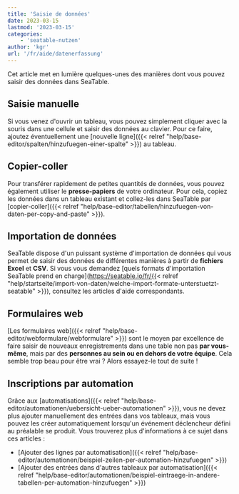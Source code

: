 ```yaml
---
title: 'Saisie de données'
date: 2023-03-15
lastmod: '2023-03-15'
categories:
    - 'seatable-nutzen'
author: 'kgr'
url: '/fr/aide/datenerfassung'
---
```


Cet article met en lumière quelques-unes des manières dont vous pouvez saisir des données dans SeaTable.

## Saisie manuelle

Si vous venez d'ouvrir un tableau, vous pouvez simplement cliquer avec la souris dans une cellule et saisir des données au clavier. Pour ce faire, ajoutez éventuellement une [nouvelle ligne]({{< relref "help/base-editor/spalten/hinzufuegen-einer-spalte" >}}) au tableau.

## Copier-coller

Pour transférer rapidement de petites quantités de données, vous pouvez également utiliser le **presse-papiers** de votre ordinateur. Pour cela, copiez les données dans un tableau existant et collez-les dans SeaTable par [copier-coller]({{< relref "help/base-editor/tabellen/hinzufuegen-von-daten-per-copy-and-paste" >}}).

## Importation de données

SeaTable dispose d'un puissant système d'importation de données qui vous permet de saisir des données de différentes manières à partir de **fichiers** **Excel** et **CSV**. Si vous vous demandez [quels formats d'importation SeaTable prend en charge](https://seatable.io/fr/{{< relref "help/startseite/import-von-daten/welche-import-formate-unterstuetzt-seatable" >}}), consultez les articles d'aide correspondants.

## Formulaires web

[Les formulaires web]({{< relref "help/base-editor/webformulare/webformulare" >}}) sont le moyen par excellence de faire saisir de nouveaux enregistrements dans une table non pas **par vous-même**, mais par des **personnes au sein ou en dehors de votre équipe**. Cela semble trop beau pour être vrai ? Alors essayez-le tout de suite !

## Inscriptions par automation

Grâce aux [automatisations]({{< relref "help/base-editor/automationen/uebersicht-ueber-automationen" >}}), vous ne devez plus ajouter manuellement des entrées dans vos tableaux, mais vous pouvez les créer automatiquement lorsqu'un événement déclencheur défini au préalable se produit. Vous trouverez plus d'informations à ce sujet dans ces articles :

- [Ajouter des lignes par automatisation]({{< relref "help/base-editor/automationen/beispiel-zeilen-per-automation-hinzufuegen" >}})
- [Ajouter des entrées dans d'autres tableaux par automatisation]({{< relref "help/base-editor/automationen/beispiel-eintraege-in-andere-tabellen-per-automation-hinzufuegen" >}})
